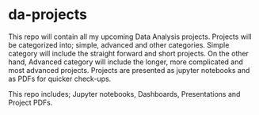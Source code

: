 # da-projects

This repo will contain all my upcoming Data Analysis projects.
Projects will be categorized into; simple, advanced and other categories.
Simple category will include the straight forward and short projects.
On the other hand, Advanced category will include the longer, more complicated and most advanced projects.
Projects are presented as jupyter notebooks and as PDFs for quicker check-ups.

This repo includes; Jupyter notebooks, Dashboards, Presentations and Project PDFs.
